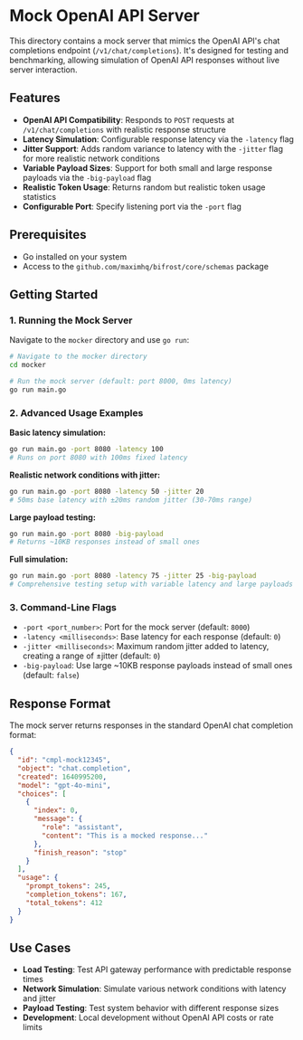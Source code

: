 # Mock OpenAI API Server

This directory contains a mock server that mimics the OpenAI API's chat completions endpoint (`/v1/chat/completions`). It's designed for testing and benchmarking, allowing simulation of OpenAI API responses without live server interaction.

## Features

- **OpenAI API Compatibility**: Responds to `POST` requests at `/v1/chat/completions` with realistic response structure
- **Latency Simulation**: Configurable response latency via the `-latency` flag
- **Jitter Support**: Adds random variance to latency with the `-jitter` flag for more realistic network conditions
- **Variable Payload Sizes**: Support for both small and large response payloads via the `-big-payload` flag
- **Realistic Token Usage**: Returns random but realistic token usage statistics
- **Configurable Port**: Specify listening port via the `-port` flag

## Prerequisites

- Go installed on your system
- Access to the `github.com/maximhq/bifrost/core/schemas` package

## Getting Started

### 1. Running the Mock Server

Navigate to the `mocker` directory and use `go run`:

```bash
# Navigate to the mocker directory
cd mocker

# Run the mock server (default: port 8000, 0ms latency)
go run main.go
```

### 2. Advanced Usage Examples

**Basic latency simulation:**

```bash
go run main.go -port 8080 -latency 100
# Runs on port 8080 with 100ms fixed latency
```

**Realistic network conditions with jitter:**

```bash
go run main.go -port 8080 -latency 50 -jitter 20
# 50ms base latency with ±20ms random jitter (30-70ms range)
```

**Large payload testing:**

```bash
go run main.go -port 8080 -big-payload
# Returns ~10KB responses instead of small ones
```

**Full simulation:**

```bash
go run main.go -port 8080 -latency 75 -jitter 25 -big-payload
# Comprehensive testing setup with variable latency and large payloads
```

### 3. Command-Line Flags

- `-port <port_number>`: Port for the mock server (default: `8000`)
- `-latency <milliseconds>`: Base latency for each response (default: `0`)
- `-jitter <milliseconds>`: Maximum random jitter added to latency, creating a range of ±jitter (default: `0`)
- `-big-payload`: Use large ~10KB response payloads instead of small ones (default: `false`)

## Response Format

The mock server returns responses in the standard OpenAI chat completion format:

```json
{
  "id": "cmpl-mock12345",
  "object": "chat.completion",
  "created": 1640995200,
  "model": "gpt-4o-mini",
  "choices": [
    {
      "index": 0,
      "message": {
        "role": "assistant",
        "content": "This is a mocked response..."
      },
      "finish_reason": "stop"
    }
  ],
  "usage": {
    "prompt_tokens": 245,
    "completion_tokens": 167,
    "total_tokens": 412
  }
}
```

## Use Cases

- **Load Testing**: Test API gateway performance with predictable response times
- **Network Simulation**: Simulate various network conditions with latency and jitter
- **Payload Testing**: Test system behavior with different response sizes
- **Development**: Local development without OpenAI API costs or rate limits
